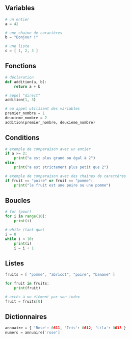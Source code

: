 ## Variables

```python
# un entier
a = 42

# une chaine de caractères
b = "Bonjour !"

# une liste
c = [ 1, 2, 3 ]
```


## Fonctions

```python
# déclaration
def addition(a, b):
    return a + b

# appel "direct"
addition(1, 3)

# ou appel utilisant des variables
premier_nombre = 1
deuxieme_nombre = 2
addition(premier_nombre, deuxieme_nombre)
```


## Conditions

```python
# exemple de comparaison avec un entier
if a >= 2:
    print("a est plus grand ou égal à 2")
else:
    print("a est strictement plus petit que 2")

# exemple de comparaison avec des chaines de caractères
if fruit == "poire" or fruit == "pomme":
    print("le fruit est une poire ou une pomme")
```


## Boucles

```python
# for (pour)
for i in range(10):
    print(i)

# while (tant que)
i = 0
while i < 10:
    print(i)
    i = i + 1
```


## Listes

```python
fruits = [ "pomme", "abricot", "poire", "banane" ]

for fruit in fruits:
    print(fruit)

# accès à un élément par son index
fruit = fruits[0]
```


## Dictionnaires

```python
annuaire = { 'Rose': 0611, 'Iris': 0612, 'Lila': 0613 }
numero = annuaire['rose']
```
